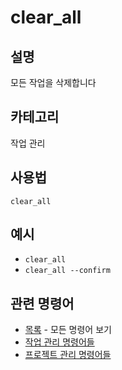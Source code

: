 # clear_all

## 설명
모든 작업을 삭제합니다

## 카테고리
작업 관리

## 사용법
```
clear_all
```

## 예시
- `clear_all`
- `clear_all --confirm`

## 관련 명령어
- [목록](list.md) - 모든 명령어 보기
- [작업 관리 명령어들](../task-management.md)
- [프로젝트 관리 명령어들](../project-management.md)
